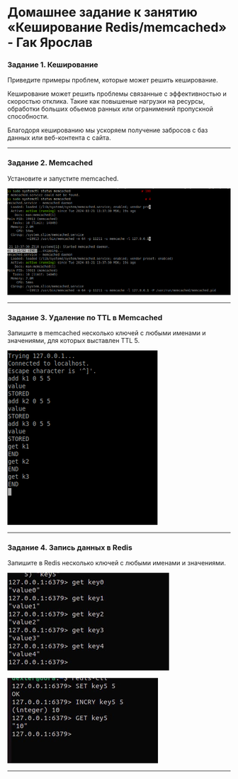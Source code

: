 # Домашнее задание к занятию «Кеширование Redis/memcached» - Гак Ярослав

### Задание 1. Кеширование 

Приведите примеры проблем, которые может решить кеширование. 

Кеширование  может решить проблемы связанные с эффективностью и скоростью отклика.
Такие как повышеные нагрузки на ресурсы, обработки больших обьемов ранных или огранимений пропускной способности.

Благодоря кешированию мы ускоряем получение забросов с баз данных или веб-контента с сайта. 


---

### Задание 2. Memcached

Установите и запустите memcached.

![alt text](https://github.com/Anudora41/sbd-homeworks/blob/main/too.png)

---

### Задание 3. Удаление по TTL в Memcached

Запишите в memcached несколько ключей с любыми именами и значениями, для которых выставлен TTL 5. 

![alt text](https://github.com/Anudora41/sbd-homeworks/blob/main/tree.png)

---

### Задание 4. Запись данных в Redis

Запишите в Redis несколько ключей с любыми именами и значениями.

![alt text](https://github.com/Anudora41/sbd-homeworks/blob/main/chetre1.jpg)

![alt text](https://github.com/Anudora41/sbd-homeworks/blob/main/chetre2.jpg)
            
---
